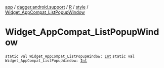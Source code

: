 [app](../../../index.md) / [dagger.android.support](../../index.md) / [R](../index.md) / [style](index.md) / [Widget_AppCompat_ListPopupWindow](./-widget_-app-compat_-list-popup-window.md)

# Widget_AppCompat_ListPopupWindow

`static val Widget_AppCompat_ListPopupWindow: `[`Int`](https://kotlinlang.org/api/latest/jvm/stdlib/kotlin/-int/index.html)
`static val Widget_AppCompat_ListPopupWindow: `[`Int`](https://kotlinlang.org/api/latest/jvm/stdlib/kotlin/-int/index.html)